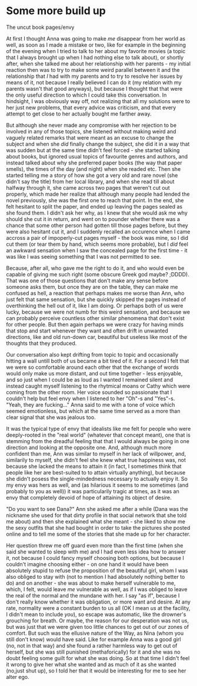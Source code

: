 Some more build up
===

The uncut book pages/envy

At first I thought Anna was going to make *me* disappear from her world as well, as soon as I made a mistake or two, like for example in the beginning of the evening when I tried to talk to her about my favorite movies (a topic that I always brought up when I had nothing else to talk about), or shortly after, when she talked me about her relationship with her parents - my initial reaction then was to try to make some weird parallel between it and the relationship that *I* had with my parents and to try to resolve her issues by means of it, not because I really believed I can do it (my relation with my parents wasn't that good anyways), but because I thought that that were the only useful direction to which I could take this conversation. In hindsight, I was obviously way off, not realizing that all my solutions were to her just new problems, that every advice was criticism, and that every attempt to get close to her actually bought me farther away. 

But although she never made any compromise with her rejection to be involved in any of those topics, she listened without making weird and vaguely related remarks that were meant as an excuse to change the subject and when she *did* finally change the subject, she did it in a way that was sudden but at the same time didn't feel forced - she started talking about books, but ignored usual topics of favourite genres and authors, and instead talked about why she preferred paper books (the way that paper smells), the times of the day (and night) when she readed etc. Then she started telling me a story of how she got a very old and rare novel (she didn't say the title) from her local library, and when she read till about halfway through it, she came across two pages that weren't cut out properly, which made her realize that although many people had lended the novel previously, she was the first one to reach that point. In the end, she felt hesitant to split the paper, and ended up leaving the pages sealed as she found them. I didn't ask her why, as I knew that she would ask me why should she cut it in return, and went on to pounder whether there was a chance that some other person had gotten till those pages before, but they were also hesitant cut it, and I suddenly recalled an occurence when I came accross a pair of impoperly-cut pages myself - the book was mine, so I did cut them (or tear them by hand, which seems more probable), but I *did* feel an awkward sensation when I saw the concealed page for the first time - it was like I was seeing something that I was not permitted to see. 

Because, after all, who gave me the right to do it, and who would even be capable of giving me such right (some obscure Greek god maybe? ;DDDD). That was one of those questions that don't make any sense before someone asks them, but once they are on the table, they can make me confused as hell, a reaction that perhaps makes me worse than Ann, who just felt that same sensation, but she quickly skipped the pages instead of overthinking the hell out of it, like I am doing. Or perhaps both of us were lucky, because we were not numb for this weird sensation, and because we can probably perceive countless other similar phenomena that don't exist for other people. But then again perhaps we were crazy for having minds that stop and start whenever they want and often drift in unwanted directions, like and old run-down car, beautiful but useless like most of the thoughts that they produced.

Our conversation also kept drifting from topic to topic and occasionally hitting a wall untill both of us became a bit tired of it. For a second I felt that we were so comfortable around each other that the exchange of words would only make us more distant, and out time together - less enjoyable, and so just when I could be as loud as I wanted I remained silent and instead caught myself listening to the rhytmical moans or Cathy which were coming from the other room. Her voice sounded so passionate that I couldn't help but feel envy when I listened to her "Oh"-s and "Yes"-s. "Yeah, they are fucking..." Anna said to me with a tone of voice which seemed emotionless, but which at the same time served as a more than clear signal that she was jealous too. 

It was the typical type of envy that idealists like me felt for people who were deeply-rooted in the "real world" (whatever that concept meant), one that is stemming from the dreadful feeling that that I would always be going in one direction and looking at the opposite one. And, although much more confident than me, Ann was similar to myself in her lack of willpower, and, similarily to myself, she didn't feel she knew what true happiness was, not because she lacked the means to attain it (in fact, I sometimes think that people like her are best-suited to to attain virtually anything), but because she didn't posess the single-mindedness necessary to actually enjoy it. So my envy was hers as well, and (as hilarious it seems to me sometimes (and probably to you as well)) it was particularily tragic at times, as it was an envy that completely devoid of hope of attaining its object of desire. 

"Do you want to see Dana?" Ann she asked me after a while (Dana was the nickname she used for that dirty profile in that social network that she told me about) and then she explained what she meant - she liked to show me the sexy outfits that she had bought in order to take the pictures she posted online and to tell me some of the stories that she made up for her character.

Her question threw me off guard even more than the first time (when she said she wanted to sleep with me) and I had even less idea how to answer it, not because I could fancy myself choosing both options, but because I couldn't imagine choosing either - on one hand it would have been absolutely stupid to refuse the proposition of the beautiful girl, whom I was also obliged to stay with (not to mention I had absolutely nothing better to do) and on another - she was about to make herself vulnerable to me, which, I felt, would leave *me* vulnerable as well, as if I was obliged to leave the real of the normal and the mundane with her. I say "as if", because I don't really know whether it was obligation, or more want and desire. At any rate, normality were a constant burden to us all (OK I mean *us* at the facility, I didn't mean to include *you*), so escape was automatic, like the drowner's grouching for breath. Or maybe, the reason for our desperation was not us, but was just that we were given too little chances to get out of our zones of comfort. But such was the ellusive nature of the Way, as Nina (whom you still don't know) would have said. Like for example Anna was a good girl (no, not in that way) and she found a rather harmless way to get out of herself, but she was still punished (methaforically) for it and she was no doubt feeling some guilt for what she was doing. So at that time I didn't feel it wrong to give her what she wanted and as much of it as she wanted (no,just shut up), so I told her that it would be interesting for me to see her alter ego. 

